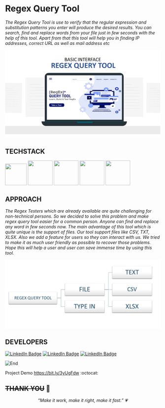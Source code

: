 # Regex Query Tool

*The Regex Query Tool is use to verify that the regular expression and substitution patterns you 
enter will produce the desired results. You can search, find and replace words from your file just 
in few seconds with the help of this tool. Apart from that this tool will help you in finding 
IP addresses, correct URL as well as mail address etc*

![UI](regex.jpg)

TECHSTACK
------
<p align="left">
    <img src="https://hackaday.com/wp-content/uploads/2019/09/python-logo.png" width="70" height="70">
    <img src="https://s.clipartkey.com/mpngs/s/145-1450071_flask-python-logo-transparent.png" width="80" height="80">
    <img src="https://cdn.pixabay.com/photo/2017/08/05/11/16/logo-2582748_640.png" width="80" height="80">
    <img src="https://cdn.pixabay.com/photo/2017/08/05/11/16/logo-2582747_1280.png" width="80" height="80">
    <img src="https://upload.wikimedia.org/wikipedia/commons/6/6a/JavaScript-logo.png" width="80" height="80">
    
</p>

APPROACH
------
*The Regex Testers which are already available are quite challenging for non-technical persons. So we decided 
to solve this problem and make regex query tool easier for a common person. Anyone can find and replace any 
word in few seconds now. The main advantage of this tool which is quite unique is the support of files. Our 
tool support files like CSV, TXT, XLSX. Also we add a feature for users so they can interact with us. We tried to 
make it as much user friendly as possible to recover those problems. Hope this will help a user and user can 
save immense time by using this tool.*

![UI](approach1.jpg)

DEVELOPERS
------
<!--
<p align="left">
    <a href="https://www.linkedin.com/in/randrita-sarkar-8690591a1/" target="_blank"><u>Randrita Sarkar</u></a> <br>
    <a href="https://www.linkedin.com/in/soham-nandi-b39288215/" target="_blank"><u>Soham Nandi</u></a> <br>
    <a href="https://www.linkedin.com/in/sayani-pramanik-0559511b8/" target="_blank"><u>Soham Nandi</u></a>
</p>
-->

[![LinkedIn Badge](https://img.shields.io/badge/LinkedIn-Randrita-informational?style=flat&logo=linkedin&logoColor=white&color=0D76A8)](https://www.linkedin.com/in/randrita-sarkar-8690591a1/) 
[![LinkedIn Badge](https://img.shields.io/badge/LinkedIn-Soham-informational?style=flat&logo=linkedin&logoColor=white&color=0D76A8)](https://www.linkedin.com/in/soham-nandi-b39288215/) 
[![LinkedIn Badge](https://img.shields.io/badge/LinkedIn-Sayani-informational?style=flat&logo=linkedin&logoColor=white&color=0D76A8)](https://www.linkedin.com/in/sayani-pramanik-0559511b8/) 

![End](https://camo.githubusercontent.com/6e2c2f5190c42e4ff6bbd45acf48536ef9bf9e95ad599c59473cf1c701236984/68747470733a2f2f737465656d6974696d616765732e636f6d2f3078302f68747470733a2f2f63646e2e6c6966656861636b65722e72752f77702d636f6e74656e742f75706c6f6164732f323031372f30312f657a6769662e636f6d2d63726f705f313438343536333835392e676966) 

Project Demo https://bit.ly/3yUgFdw :octocat:

~~THANK YOU~~ :tada:
--------------------------------
<p align="center"  >
    <meta charset="UTF-8">
    <i> “Make it work, make it right, make it fast.” &#128151 </i>
</p>
